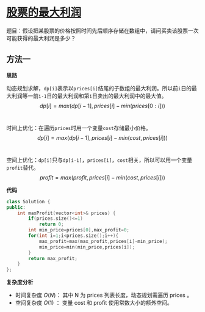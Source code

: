 # [股票的最大利润](https://leetcode-cn.com/problems/gu-piao-de-zui-da-li-run-lcof/)

​		题目：假设把某股票的价格按照时间先后顺序存储在数组中，请问买卖该股票一次可能获得的最大利润是多少？



## 方法一

**思路**

​		动态规划求解，`dp[i]`表示以`prices[i]`结尾的子数组的最大利润。所以前`i`日的最大利润等一前`i-1`日的最大利润和第`i`日卖出的最大利润中的最大值。
$$
dp[i]=max(dp[i-1],prices[i]-min(prices[0:i]))
$$
​		

​		时间上优化：在遍历`prices`时用一个变量`cost`存储最小价格。
$$
dp[i]=max(dp[i-1],prices[i]-min(cost,prices[i]))
$$
​		

​		空间上优化：`dp[i]`只与`dp[i-1]`，`prices[i]`，`cost`相关，所以可以用一个变量`profit`替代。
$$
profit=max(profit,prices[i]-min(cost,prices[i]))
$$


**代码**

```C++
class Solution {
public:
    int maxProfit(vector<int>& prices) {
        if(prices.size()<=1)
            return 0;
        int min_price=prices[0],max_profit=0;
        for(int i=1;i<prices.size();i++){
            max_profit=max(max_profit,prices[i]-min_price);
            min_price=min(min_price,prices[i]);
        }
        return max_profit;
    }
};
```



**复杂度分析**

* 时间复杂度 $O(N)$： 其中 N 为 prices 列表长度，动态规划需遍历 prices 。
* 空间复杂度 $O(1)$ ： 变量 cost 和 profit 使用常数大小的额外空间。